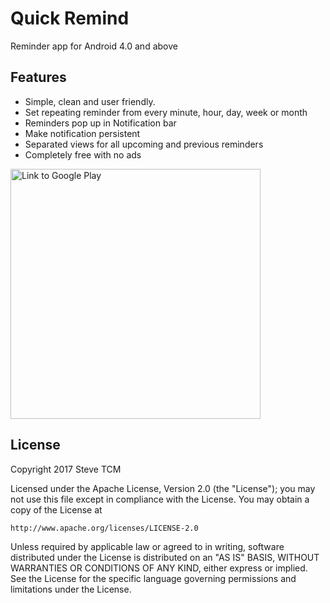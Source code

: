 # Quick Remind
Reminder app for Android 4.0 and above

Features
-------

- Simple, clean and user friendly.
- Set repeating reminder from every minute, hour, day, week or month
- Reminders pop up in Notification bar
- Make notification persistent
- Separated views for all upcoming and previous reminders
- Completely free with no ads

<a href="https://play.google.com/store/apps/details?id=com.orangemuffin.quickremind&hl=en"><img alt="Link to Google Play" src="https://play.google.com/intl/en_us/badges/images/apps/en-play-badge.png" width="400"/></a>

License
-------
Copyright 2017 Steve TCM

Licensed under the Apache License, Version 2.0 (the "License");
you may not use this file except in compliance with the License.
You may obtain a copy of the License at

    http://www.apache.org/licenses/LICENSE-2.0

Unless required by applicable law or agreed to in writing, software
distributed under the License is distributed on an "AS IS" BASIS,
WITHOUT WARRANTIES OR CONDITIONS OF ANY KIND, either express or implied.
See the License for the specific language governing permissions and
limitations under the License.
